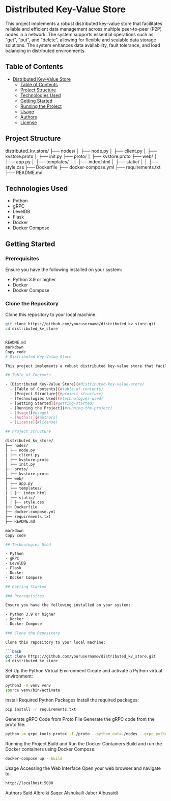 # Distributed Key-Value Store

This project implements a robust distributed key-value store that facilitates reliable and efficient data management across multiple peer-to-peer (P2P) nodes in a network. The system supports essential operations such as "get", "put", and "delete", allowing for flexible and scalable data storage solutions. The system enhances data availability, fault tolerance, and load balancing in distributed environments.

## Table of Contents

- [Distributed Key-Value Store](#distributed-key-value-store)
  - [Table of Contents](#table-of-contents)
  - [Project Structure](#project-structure)
  - [Technologies Used](#technologies-used)
  - [Getting Started](#getting-started)
  - [Running the Project](#running-the-project)
  - [Usage](#usage)
  - [Authors](#authors)
  - [License](#license)

## Project Structure

distributed_kv_store/
├── nodes/
│ ├── node.py
│ ├── client.py
│ ├── kvstore.proto
│ ├── init.py
├── proto/
│ ├── kvstore.proto
├── web/
│ ├── app.py
│ ├── templates/
│ │ ├── index.html
│ ├── static/
│ │ ├── style.css
├── Dockerfile
├── docker-compose.yml
├── requirements.txt
├── README.md



## Technologies Used

- Python
- gRPC
- LevelDB
- Flask
- Docker
- Docker Compose

## Getting Started

### Prerequisites

Ensure you have the following installed on your system:

- Python 3.9 or higher
- Docker
- Docker Compose

### Clone the Repository

Clone this repository to your local machine:

```bash
git clone https://github.com/yourusername/distributed_kv_store.git
cd distributed_kv_store


README.md
markdown
Copy code
# Distributed Key-Value Store

This project implements a robust distributed key-value store that facilitates reliable and efficient data management across multiple peer-to-peer (P2P) nodes in a network. The system supports essential operations such as "get", "put", and "delete", allowing for flexible and scalable data storage solutions. The system enhances data availability, fault tolerance, and load balancing in distributed environments.

## Table of Contents

- [Distributed Key-Value Store](#distributed-key-value-store)
  - [Table of Contents](#table-of-contents)
  - [Project Structure](#project-structure)
  - [Technologies Used](#technologies-used)
  - [Getting Started](#getting-started)
  - [Running the Project](#running-the-project)
  - [Usage](#usage)
  - [Authors](#authors)
  - [License](#license)

## Project Structure

distributed_kv_store/
├── nodes/
│ ├── node.py
│ ├── client.py
│ ├── kvstore.proto
│ ├── init.py
├── proto/
│ ├── kvstore.proto
├── web/
│ ├── app.py
│ ├── templates/
│ │ ├── index.html
│ ├── static/
│ │ ├── style.css
├── Dockerfile
├── docker-compose.yml
├── requirements.txt
├── README.md

markdown
Copy code

## Technologies Used

- Python
- gRPC
- LevelDB
- Flask
- Docker
- Docker Compose

## Getting Started

### Prerequisites

Ensure you have the following installed on your system:

- Python 3.9 or higher
- Docker
- Docker Compose

### Clone the Repository

Clone this repository to your local machine:

```bash
git clone https://github.com/yourusername/distributed_kv_store.git
cd distributed_kv_store
```


Set Up the Python Virtual Environment
Create and activate a Python virtual environment:

```bash
python3 -m venv venv
source venv/bin/activate
```

Install Required Python Packages
Install the required packages:
```bash
pip install -r requirements.txt
```

Generate gRPC Code from Proto File
Generate the gRPC code from the proto file:
```bash
python -m grpc_tools.protoc -I./proto --python_out=./nodes --grpc_python_out=./nodes ./proto/kvstore.proto

```

Running the Project
Build and Run the Docker Containers
Build and run the Docker containers using Docker Compose:

```bash
docker-compose up --build

```

Usage
Accessing the Web Interface
Open your web browser and navigate to:
```bash
http://localhost:5000
```

Authors
Said Albreiki
Saqer Alshukaili
Jaber Albusaidi